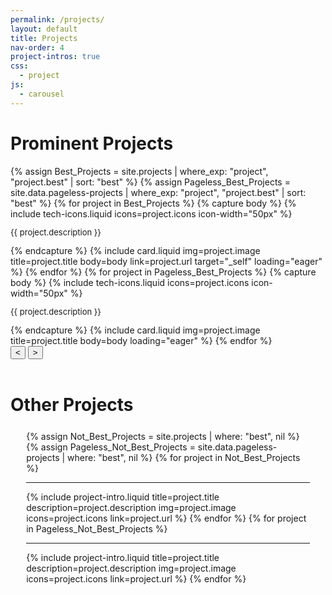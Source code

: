 ```yaml
---
permalink: /projects/
layout: default
title: Projects
nav-order: 4
project-intros: true
css:
  - project
js:
  - carousel
---
```


<h1 class="heading uppercase">Prominent Projects</h1>
<div class="carousel">
  <div class="track">
  {% assign Best_Projects = site.projects | where_exp: "project", "project.best" | sort: "best" %}
  {% assign Pageless_Best_Projects = site.data.pageless-projects | where_exp: "project", "project.best" | sort: "best" %}
  {% for project in Best_Projects %}
    {% capture body %}
      {% include tech-icons.liquid icons=project.icons icon-width="50px" %}
      <p style="font-size: small;">{{ project.description }}</p>
    {% endcapture %}
    {% include card.liquid img=project.image title=project.title body=body link=project.url target="_self" loading="eager" %}
  {% endfor %}
  {% for project in Pageless_Best_Projects %}
    {% capture body %}
      {% include tech-icons.liquid icons=project.icons icon-width="50px" %}
      <p style="font-size: small;">{{ project.description }}</p>
    {% endcapture %}
    {% include card.liquid img=project.image title=project.title body=body loading="eager" %}
  {% endfor %}
  </div>
  <button class="button prev-button"><</button>
  <button class="button next-button">></button>
</div>



<br class="spacer">
<h1 class="uppercase heading">Other Projects</h1>

<div style="margin: 5%">
{% assign Not_Best_Projects = site.projects | where: "best", nil %}
{% assign Pageless_Not_Best_Projects = site.data.pageless-projects | where: "best", nil %}
{% for project in Not_Best_Projects %}
<hr class="big-spacer">
{% include project-intro.liquid title=project.title description=project.description img=project.image icons=project.icons link=project.url %}
{% endfor %}
{% for project in Pageless_Not_Best_Projects %}
<hr class="big-spacer">
{% include project-intro.liquid title=project.title description=project.description img=project.image icons=project.icons link=project.url %}
{% endfor %}
</div>